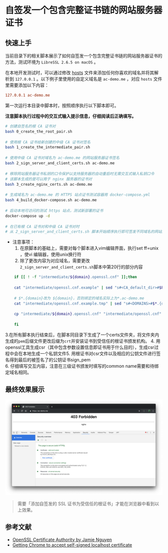 # 自签发一个包含完整证书链的网站服务器证书

## 快速上手

当前目录下的相关脚本展示了如何自签发一个包含完整证书链的网站服务器证书的方法，测试环境为 `LibreSSL 2.6.5 on macOS` 。

在本地开发测试时，可以通过修改 [hosts](https://www.howtogeek.com/howto/27350/beginner-geek-how-to-edit-your-hosts-file/) 文件来添加任何你喜欢的域名并将其解析到 `127.0.0.1` 。以下例子里使用的自定义域名是 `ac-demo.me` ，对应 `hosts` 文件里需要添加以下内容：

```ini
127.0.0.1 ac-demo.me
```

第一次运行本目录中脚本时，按照顺序执行以下脚本即可。

**注意脚本执行过程中的交互式输入提示信息，仔细阅读后正确填写。**

```bash
# 创建自签名的根 CA 证书对
bash 0_create_the_root_pair.sh

# 使用根 CA 证书给新创建的中级 CA 证书对签名
bash 1_create_the_intermediate_pair.sh

# 使用中级 CA 证书对域名为 ac-demo.me 的网站服务器证书签名
bash 2_sign_server_and_client_certs.sh ac-demo.me

# 移除网站服务器证书私钥的口令保护以支持服务器的自动重启时无需交互式输入私钥口令
# 该脚本生成的是可以用于 nginx 服务器的证书对
bash 3_create_nginx_certs.sh ac-demo.me

# 生成域名为 ac-demo.me 的 HTTPS 站点证书测试容器用 docker-compose.yml
bash 4_build_docker-compose.sh ac-demo.me

# 启动本地可访问的测试 https 站点，测试新部署的证书
docker-compose up -d

# 在已有根 CA 证书对和中级 CA 证书对时
# 从 2_sign_server_and_client_certs.sh 脚本开始顺序执行即可签发不同域名的网站服务器证书

```
- 注意事项：
  1. 在原脚本的基础上，需要对每个脚本进入vim编辑界面，执行set ff=unix ，使vi 编辑器，使用unix换行符
  2. 除了更改<DOMAIN>内容为对应域名，需要更改`2_sign_server_and_client_certs.sh`脚本中第20行的部分内容

```bash
	if [[ ! -f "intermediate/${domain}.openssl.cnf" ]];then

 	cat "intermediate/openssl.cnf.example" | sed "s#<CA_default_dir>#$PWD/intermediate#g"  > "intermediate/openssl.cnf.example.tmp"
 	
	# $*.{domain}改为 ${domain}，否则绑定的域名实际上为*.ac-demo.me
 	cat "intermediate/openssl.cnf.example.tmp" | sed "s#<DOMAINS>#$*.{domain}#g"  > "intermediate/${domain}.openssl.cnf"

 	cp "intermediate/${domain}.openssl.cnf" "intermediate/openssl.cnf"

	fi
```
​	3.在所有脚本执行结束后，在脚本同目录下生成了一个certs文件夹，将文件夹内生成的`pem`后缀文件更改后缀为`crt`并安装证书到受信任的根证书颁发机构。
  4. 用openssl工具生成csr（其中包含参数设置信息即证书用于什么目的），生成csr过程中会在本地生成一个私钥文件
​ 5. 用根证书对csr文件以及相应的公钥文件进行签名得到最后的被签名了的公钥证书sign_pem  
  6. 仔细填写交互内容，注意在三级证书颁发时填写的common name需要和待绑定域名相同。
  
## 最终效果展示 

![](img/1_ValidCA-5.png) 

> 需要「添加自签发的 SSL 证书为受信任的根证书」才能在浏览器中看到以上效果。

## 参考文献

* [OpenSSL Certificate Authority by Jamie Nguyen](https://jamielinux.com/docs/openssl-certificate-authority/)
* [Getting Chrome to accept self-signed localhost certificate](https://stackoverflow.com/questions/7580508/getting-chrome-to-accept-self-signed-localhost-certificate/43666288#43666288)



